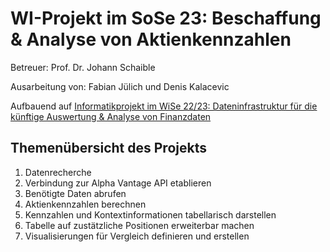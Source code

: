 # WI-Projekt im SoSe 23: Beschaffung & Analyse von Aktienkennzahlen

Betreuer: Prof. Dr. Johann Schaible

Ausarbeitung von: Fabian Jülich und Denis Kalacevic

Aufbauend auf [Informatikprojekt im WiSe 22/23: Dateninfrastruktur für die künftige Auswertung & Analyse von Finanzdaten](Informatikprojekt_WS22-23_Kinetz/)

## Themenübersicht des Projekts
1. Datenrecherche
2. Verbindung zur Alpha Vantage API etablieren
3. Benötigte Daten abrufen
4. Aktienkennzahlen berechnen
5. Kennzahlen und Kontextinformationen tabellarisch darstellen
6. Tabelle auf zustätzliche Positionen erweiterbar machen
7. Visualisierungen für Vergleich definieren und erstellen